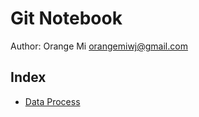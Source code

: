 Git Notebook
==============
Author: Orange Mi <orangemiwj@gmail.com>

## Index
- [Data Process](./data-process)